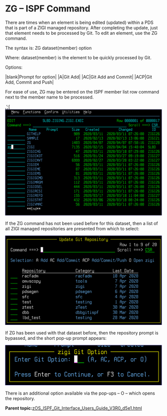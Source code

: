 # ZG – ISPF Command

There are times when an element is being edited \(updated\) within a PDS that is part of a ZIGI managed repository. After completing the update, just that element needs to be processed by Git. To edit an element, use the ZG command.

The syntax is: ZG dataset\(member\) option

Where: dataset\(member\) is the element to be quickly processed by Git.

Options:

|blank|Prompt for option|
|A|Git Add|
|AC|Git Add and Commit|
|ACP|Git Add, Commit and Push|

For ease of use, ZG may be entered on the ISPF member list row command next to the member name to be processed.

,’;\[![](media/img(80).png)

If the ZG command has not been used before for this dataset, then a list of all ZIGI managed repositories are presented from which to select:

![](media/img(81).png)

If ZG has been used with that dataset before, then the repository prompt is bypassed, and the short pop-up prompt appears:

![](media/img(82).png)

There is an additional option available via the pop-ups – O – which opens the repository.

**Parent topic:**[zOS\_ISPF\_Git\_Interface\_Users\_Guide\_V3R0\_d5e1.html](zOS_ISPF_Git_Interface_Users_Guide_V3R0_d5e1.html)

